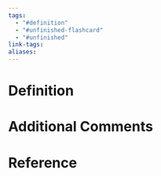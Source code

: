 ```yaml
---
tags:
  - "#definition"
  - "#unfinished-flashcard"
  - "#unfinished"
link-tags: 
aliases:
---
```

# Definition 


# Additional Comments


# Reference


